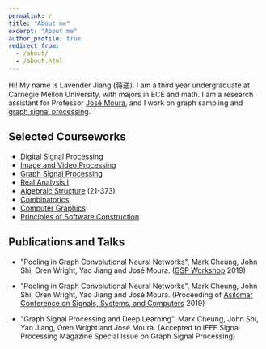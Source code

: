 ```yaml
---
permalink: /
title: "About me"
excerpt: "About me"
author_profile: true
redirect_from: 
  - /about/
  - /about.html
---
```


Hi! My name is Lavender Jiang (蒋遥). I am a third year undergraduate at Carnegie Mellon University, with majors in ECE and math. I am a research assistant for Professor [José Moura](https://users.ece.cmu.edu/~moura/), and I work on graph sampling and [graph signal processing](https://arxiv.org/pdf/1712.00468.pdf). 

Selected Courseworks
------
- [Digital Signal Processing](http://course.ece.cmu.edu/~ece491/)
- [Image and Video Processing](https://courses.ece.cmu.edu/18793)
- [Graph Signal Processing](https://courses.ece.cmu.edu/18898D)
- [Real Analysis I](http://coursecatalog.web.cmu.edu/schools-colleges/melloncollegeofscience/departmentofmathematicalsciences/courses/) 
- [Algebraic Structure](https://www.math.cmu.edu/~abernsht/teaching/Fall2019/21-373/) (21-373)
- [Combinatorics](http://coursecatalog.web.cmu.edu/schools-colleges/melloncollegeofscience/departmentofmathematicalsciences/courses/) 
- [Computer Graphics](http://15462.courses.cs.cmu.edu/spring2020/home)
- [Principles of Software Construction](https://www.cs.cmu.edu/~charlie/courses/17-214/2018-fall/)

Publications and Talks
------
- "Pooling in Graph Convolutional Neural Networks", Mark Cheung, John Shi, Oren Wright, Yao Jiang and José Moura. ([GSP Workshop](http://www.gspworkshop.org/) 2019)

- "Pooling in Graph Convolutional Neural Networks", Mark Cheung, John Shi, Oren Wright, Yao Jiang and José  Moura. (Proceeding of [Asilomar Conference on Signals, Systems, and Computers](https://www.asilomarsscconf.org/) 2019)

- "Graph Signal Processing and Deep Learning", Mark Cheung, John Shi, Yao Jiang, Oren Wright and José Moura. (Accepted to IEEE Signal Processing Magazine Special Issue on Graph Signal Processing)




